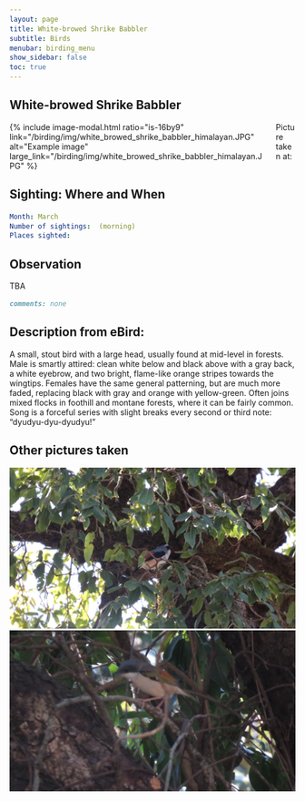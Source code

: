 ```yaml
---
layout: page
title: White-browed Shrike Babbler
subtitle: Birds
menubar: birding_menu
show_sidebar: false
toc: true
---
```


## White-browed Shrike Babbler

<div class="columns">
<div class="column is-6">
{% include image-modal.html ratio="is-16by9" link="/birding/img/white_browed_shrike_babbler_himalayan.JPG" alt="Example image" large_link="/birding/img/white_browed_shrike_babbler_himalayan.JPG" %}
</div>
<div class="column is-6">
Picture taken at:
</div>
</div>

## Sighting: Where and When
```yaml
Month: March
Number of sightings:  (morning)
Places sighted: 
```

## Observation
TBA

```markdown
comments: none
```

## Description from eBird:
A small, stout bird with a large head, usually found at mid-level in forests. Male is smartly attired: clean white below and black above with a gray back, a white eyebrow, and two bright, flame-like orange stripes towards the wingtips. Females have the same general patterning, but are much more faded, replacing black with gray and orange with yellow-green. Often joins mixed flocks in foothill and montane forests, where it can be fairly common. Song is a forceful series with slight breaks every second or third note: “dyudyu-dyu-dyudyu!”


## Other pictures taken
![white_browed_shrike_babbler_himalayan 1](/birding/img/white_browed_shrike_babbler_himalayan1.JPG)
![white_browed_shrike_babbler_himalayan 2](/birding/img/white_browed_shrike_babbler_himalayan2.JPG)


